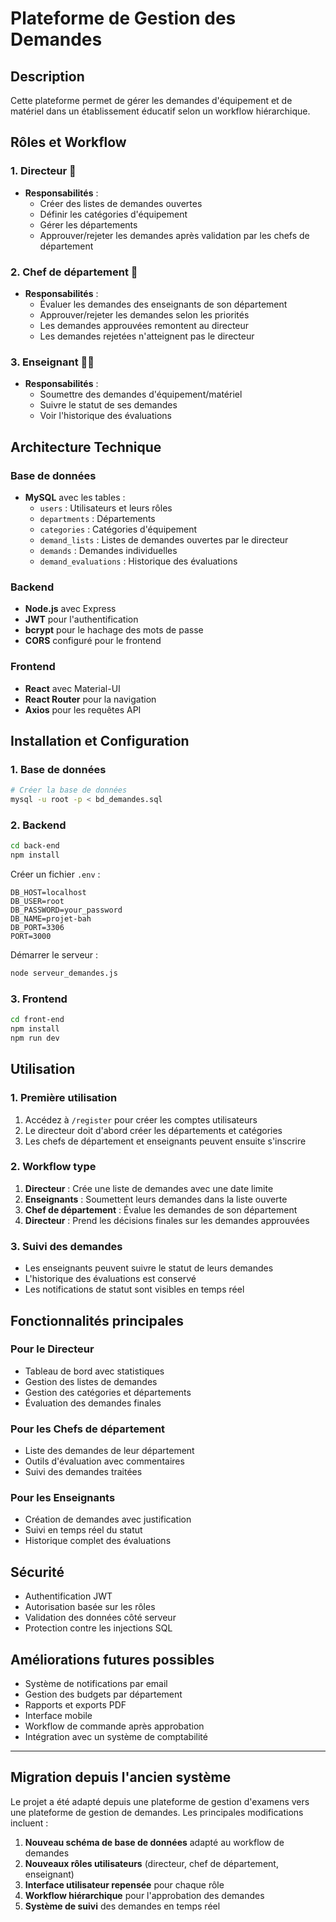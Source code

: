 # Plateforme de Gestion des Demandes

## Description
Cette plateforme permet de gérer les demandes d'équipement et de matériel dans un établissement éducatif selon un workflow hiérarchique.

## Rôles et Workflow

### 1. Directeur 👑
- **Responsabilités** :
  - Créer des listes de demandes ouvertes
  - Définir les catégories d'équipement
  - Gérer les départements
  - Approuver/rejeter les demandes après validation par les chefs de département

### 2. Chef de département 🏢
- **Responsabilités** :
  - Évaluer les demandes des enseignants de son département
  - Approuver/rejeter les demandes selon les priorités
  - Les demandes approuvées remontent au directeur
  - Les demandes rejetées n'atteignent pas le directeur

### 3. Enseignant 👨‍🏫
- **Responsabilités** :
  - Soumettre des demandes d'équipement/matériel
  - Suivre le statut de ses demandes
  - Voir l'historique des évaluations

## Architecture Technique

### Base de données
- **MySQL** avec les tables :
  - `users` : Utilisateurs et leurs rôles
  - `departments` : Départements
  - `categories` : Catégories d'équipement
  - `demand_lists` : Listes de demandes ouvertes par le directeur
  - `demands` : Demandes individuelles
  - `demand_evaluations` : Historique des évaluations

### Backend
- **Node.js** avec Express
- **JWT** pour l'authentification
- **bcrypt** pour le hachage des mots de passe
- **CORS** configuré pour le frontend

### Frontend
- **React** avec Material-UI
- **React Router** pour la navigation
- **Axios** pour les requêtes API

## Installation et Configuration

### 1. Base de données
```bash
# Créer la base de données
mysql -u root -p < bd_demandes.sql
```

### 2. Backend
```bash
cd back-end
npm install
```

Créer un fichier `.env` :
```env
DB_HOST=localhost
DB_USER=root
DB_PASSWORD=your_password
DB_NAME=projet-bah
DB_PORT=3306
PORT=3000
```

Démarrer le serveur :
```bash
node serveur_demandes.js
```

### 3. Frontend
```bash
cd front-end
npm install
npm run dev
```

## Utilisation

### 1. Première utilisation
1. Accédez à `/register` pour créer les comptes utilisateurs
2. Le directeur doit d'abord créer les départements et catégories
3. Les chefs de département et enseignants peuvent ensuite s'inscrire

### 2. Workflow type
1. **Directeur** : Crée une liste de demandes avec une date limite
2. **Enseignants** : Soumettent leurs demandes dans la liste ouverte
3. **Chef de département** : Évalue les demandes de son département
4. **Directeur** : Prend les décisions finales sur les demandes approuvées

### 3. Suivi des demandes
- Les enseignants peuvent suivre le statut de leurs demandes
- L'historique des évaluations est conservé
- Les notifications de statut sont visibles en temps réel

## Fonctionnalités principales

### Pour le Directeur
- Tableau de bord avec statistiques
- Gestion des listes de demandes
- Gestion des catégories et départements
- Évaluation des demandes finales

### Pour les Chefs de département
- Liste des demandes de leur département
- Outils d'évaluation avec commentaires
- Suivi des demandes traitées

### Pour les Enseignants
- Création de demandes avec justification
- Suivi en temps réel du statut
- Historique complet des évaluations

## Sécurité
- Authentification JWT
- Autorisation basée sur les rôles
- Validation des données côté serveur
- Protection contre les injections SQL

## Améliorations futures possibles
- Système de notifications par email
- Gestion des budgets par département
- Rapports et exports PDF
- Interface mobile
- Workflow de commande après approbation
- Intégration avec un système de comptabilité

---

## Migration depuis l'ancien système

Le projet a été adapté depuis une plateforme de gestion d'examens vers une plateforme de gestion de demandes. Les principales modifications incluent :

1. **Nouveau schéma de base de données** adapté au workflow de demandes
2. **Nouveaux rôles utilisateurs** (directeur, chef de département, enseignant)
3. **Interface utilisateur repensée** pour chaque rôle
4. **Workflow hiérarchique** pour l'approbation des demandes
5. **Système de suivi** des demandes en temps réel
